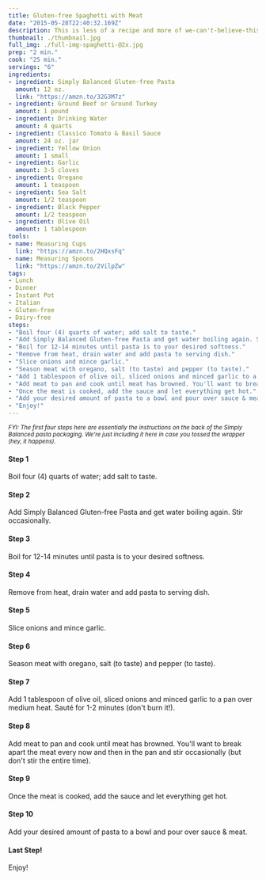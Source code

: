 ```yaml
---
title: Gluten-free Spaghetti with Meat
date: "2015-05-28T22:40:32.169Z"
description: This is less of a recipe and more of we-can't-believe-this-is-gluten-free pasta post. A Simply Balanced appreciation page, if you will. Seriously, go to Target right now and get this pasta.
thumbnail: ./thumbnail.jpg
full_img: ./full-img-spaghetti-@2x.jpg
prep: "2 min."
cook: "25 min."
servings: "6"
ingredients:
- ingredient: Simply Balanced Gluten-free Pasta
  amount: 12 oz.
  link: "https://amzn.to/32G3M7z"
- ingredient: Ground Beef or Ground Turkey
  amount: 1 pound
- ingredient: Drinking Water
  amount: 4 quarts
- ingredient: Classico Tomato & Basil Sauce
  amount: 24 oz. jar
- ingredient: Yellow Onion
  amount: 1 small
- ingredient: Garlic
  amount: 3-5 cloves
- ingredient: Oregano
  amount: 1 teaspoon
- ingredient: Sea Salt
  amount: 1/2 teaspoon
- ingredient: Black Pepper
  amount: 1/2 teaspoon
- ingredient: Olive Oil
  amount: 1 tablespoon
tools:
- name: Measuring Cups
  link: "https://amzn.to/2HQxsFq"
- name: Measuring Spoons
  link: "https://amzn.to/2VilpZw"
tags:
- Lunch
- Dinner
- Instant Pot
- Italian
- Gluten-free
- Dairy-free
steps:
- "Boil four (4) quarts of water; add salt to taste."
- "Add Simply Balanced Gluten-free Pasta and get water boiling again. Stir occasionally."
- "Boil for 12-14 minutes until pasta is to your desired softness."
- "Remove from heat, drain water and add pasta to serving dish."
- "Slice onions and mince garlic."
- "Season meat with oregano, salt (to taste) and pepper (to taste)."
- "Add 1 tablespoon of olive oil, sliced onions and minced garlic to a pan over medium heat. Sauté for 1-2 minutes (don't burn it!)."
- "Add meat to pan and cook until meat has browned. You'll want to break apart the meat every now and then and stir occasionally (but don't stir the entire time)."
- "Once the meat is cooked, add the sauce and let everything get hot."
- "Add your desired amount of pasta to a bowl and pour over sauce & meat."
- "Enjoy!"
---
```


<small>*FYI: The first four steps here are essentially the instructions on the back of the Simply Balanced pasta packaging. We're just including it here in case you tossed the wrapper (hey, it happens).*</small>

#### Step 1

Boil four (4) quarts of water; add salt to taste.

#### Step 2

Add Simply Balanced Gluten-free Pasta and get water boiling again. Stir occasionally.

#### Step 3

Boil for 12-14 minutes until pasta is to your desired softness.

#### Step 4

Remove from heat, drain water and add pasta to serving dish.

#### Step 5

Slice onions and mince garlic.

#### Step 6

Season meat with oregano, salt (to taste) and pepper (to taste).

#### Step 7

Add 1 tablespoon of olive oil, sliced onions and minced garlic to a pan over medium heat. Sauté for 1-2 minutes (don't burn it!).

#### Step 8

Add meat to pan and cook until meat has browned. You'll want to break apart the meat every now and then in the pan and stir occasionally (but don't stir the entire time).

#### Step 9

Once the meat is cooked, add the sauce and let everything get hot.

#### Step 10

Add your desired amount of pasta to a bowl and pour over sauce & meat.

#### Last Step!

Enjoy!
